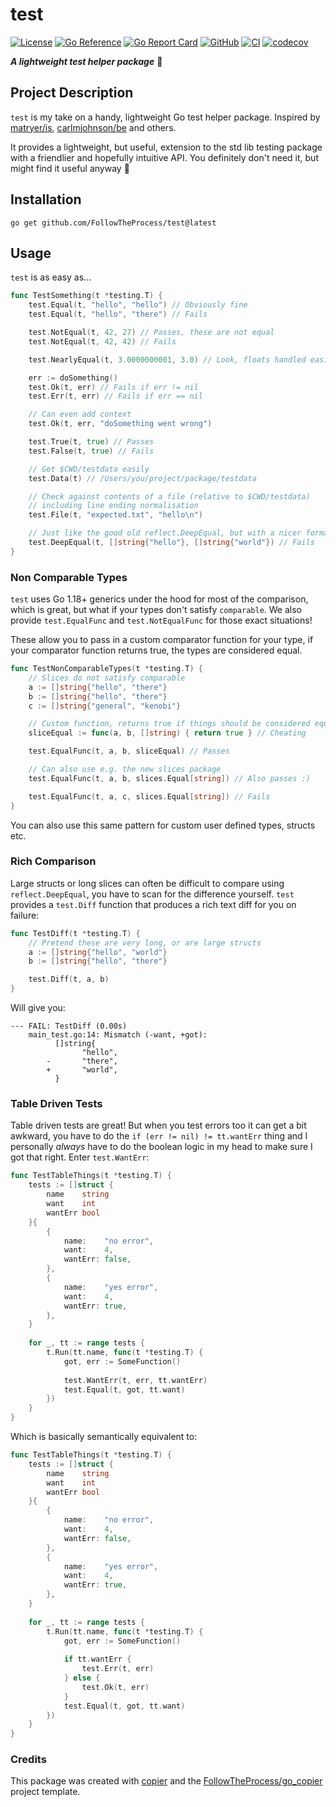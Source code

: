# test

[![License](https://img.shields.io/github/license/FollowTheProcess/test)](https://github.com/FollowTheProcess/test)
[![Go Reference](https://pkg.go.dev/badge/github.com/FollowTheProcess/test.svg)](https://pkg.go.dev/github.com/FollowTheProcess/test)
[![Go Report Card](https://goreportcard.com/badge/github.com/FollowTheProcess/test)](https://goreportcard.com/report/github.com/FollowTheProcess/test)
[![GitHub](https://img.shields.io/github/v/release/FollowTheProcess/test?logo=github&sort=semver)](https://github.com/FollowTheProcess/test)
[![CI](https://github.com/FollowTheProcess/test/workflows/CI/badge.svg)](https://github.com/FollowTheProcess/test/actions?query=workflow%3ACI)
[![codecov](https://codecov.io/gh/FollowTheProcess/test/branch/main/graph/badge.svg)](https://codecov.io/gh/FollowTheProcess/test)

***A lightweight test helper package*** 🧪

## Project Description

`test` is my take on a handy, lightweight Go test helper package. Inspired by [matryer/is], [carlmjohnson/be] and others.

It provides a lightweight, but useful, extension to the std lib testing package with a friendlier and hopefully intuitive API. You definitely don't need it,
but might find it useful anyway 🙂

## Installation

```shell
go get github.com/FollowTheProcess/test@latest
```

## Usage

`test` is as easy as...

```go
func TestSomething(t *testing.T) {
    test.Equal(t, "hello", "hello") // Obviously fine
    test.Equal(t, "hello", "there") // Fails

    test.NotEqual(t, 42, 27) // Passes, these are not equal
    test.NotEqual(t, 42, 42) // Fails

    test.NearlyEqual(t, 3.0000000001, 3.0) // Look, floats handled easily!

    err := doSomething()
    test.Ok(t, err) // Fails if err != nil
    test.Err(t, err) // Fails if err == nil

    // Can even add context
    test.Ok(t, err, "doSomething went wrong")

    test.True(t, true) // Passes
    test.False(t, true) // Fails

    // Get $CWD/testdata easily
    test.Data(t) // /Users/you/project/package/testdata

    // Check against contents of a file (relative to $CWD/testdata)
    // including line ending normalisation
    test.File(t, "expected.txt", "hello\n")

    // Just like the good old reflect.DeepEqual, but with a nicer format
    test.DeepEqual(t, []string{"hello"}, []string{"world"}) // Fails
}
```

### Non Comparable Types

`test` uses Go 1.18+ generics under the hood for most of the comparison, which is great, but what if your types don't satisfy `comparable`. We also provide
`test.EqualFunc` and `test.NotEqualFunc` for those exact situations!

These allow you to pass in a custom comparator function for your type, if your comparator function returns true, the types are considered equal.

```go
func TestNonComparableTypes(t *testing.T) {
    // Slices do not satisfy comparable
    a := []string{"hello", "there"}
    b := []string{"hello", "there"}
    c := []string{"general", "kenobi"}

    // Custom function, returns true if things should be considered equal
    sliceEqual := func(a, b, []string) { return true } // Cheating

    test.EqualFunc(t, a, b, sliceEqual) // Passes

    // Can also use e.g. the new slices package
    test.EqualFunc(t, a, b, slices.Equal[string]) // Also passes :)

    test.EqualFunc(t, a, c, slices.Equal[string]) // Fails
}
```

You can also use this same pattern for custom user defined types, structs etc.

### Rich Comparison

Large structs or long slices can often be difficult to compare using `reflect.DeepEqual`, you have to scan for the difference yourself. `test` provides a
`test.Diff` function that produces a rich text diff for you on failure:

```go
func TestDiff(t *testing.T) {
    // Pretend these are very long, or are large structs
    a := []string{"hello", "world"}
    b := []string{"hello", "there"}

    test.Diff(t, a, b)
}
```

Will give you:

```plain
--- FAIL: TestDiff (0.00s)
    main_test.go:14: Mismatch (-want, +got):
          []string{
                "hello",
        -       "there",
        +       "world",
          }
```

### Table Driven Tests

Table driven tests are great! But when you test errors too it can get a bit awkward, you have to do the `if (err != nil) != tt.wantErr` thing and I personally
*always* have to do the boolean logic in my head to make sure I got that right. Enter `test.WantErr`:

```go
func TestTableThings(t *testing.T) {
    tests := []struct {
        name    string
        want    int
        wantErr bool
    }{
        {
            name:    "no error",
            want:    4,
            wantErr: false,
        },
        {
            name:    "yes error",
            want:    4,
            wantErr: true,
        },
    }
    
    for _, tt := range tests {
        t.Run(tt.name, func(t *testing.T) {
            got, err := SomeFunction()
    
            test.WantErr(t, err, tt.wantErr)
            test.Equal(t, got, tt.want)
        })
    }
}
```

Which is basically semantically equivalent to:

```go
func TestTableThings(t *testing.T) {
    tests := []struct {
        name    string
        want    int
        wantErr bool
    }{
        {
            name:    "no error",
            want:    4,
            wantErr: false,
        },
        {
            name:    "yes error",
            want:    4,
            wantErr: true,
        },
    }
    
    for _, tt := range tests {
        t.Run(tt.name, func(t *testing.T) {
            got, err := SomeFunction()
    
            if tt.wantErr {
                test.Err(t, err)
            } else {
                test.Ok(t, err)
            }
            test.Equal(t, got, tt.want)
        })
    }
}
```

### Credits

This package was created with [copier] and the [FollowTheProcess/go_copier] project template.

[copier]: https://copier.readthedocs.io/en/stable/
[FollowTheProcess/go_copier]: https://github.com/FollowTheProcess/go_copier
[matryer/is]: https://github.com/matryer/is
[carlmjohnson/be]: https://github.com/carlmjohnson/be
